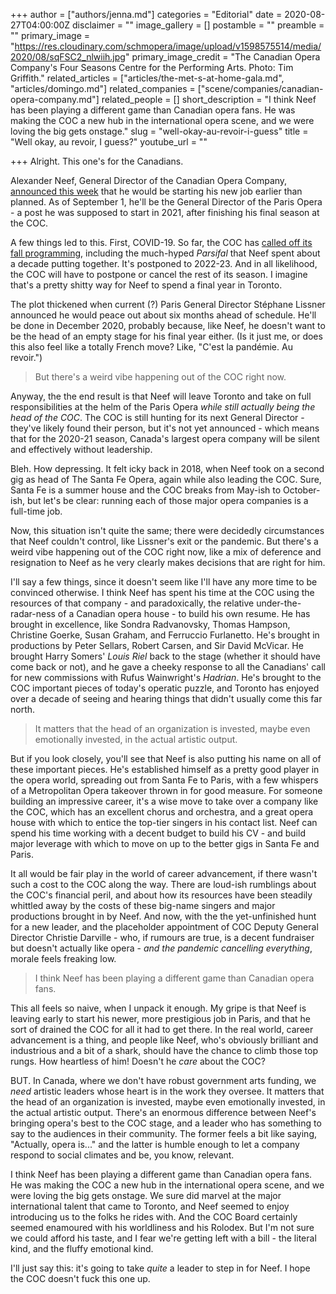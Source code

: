 +++
author = ["authors/jenna.md"]
categories = "Editorial"
date = 2020-08-27T04:00:00Z
disclaimer = ""
image_gallery = []
postamble = ""
preamble = ""
primary_image = "https://res.cloudinary.com/schmopera/image/upload/v1598575514/media/2020/08/sqFSC2_nlwiih.jpg"
primary_image_credit = "The Canadian Opera Company's Four Seasons Centre for the Performing Arts. Photo: Tim Griffith."
related_articles = ["articles/the-met-s-at-home-gala.md", "articles/domingo.md"]
related_companies = ["scene/companies/canadian-opera-company.md"]
related_people = []
short_description = "I think Neef has been playing a different game than Canadian opera fans. He was making the COC a new hub in the international opera scene, and we were loving the big gets onstage."
slug = "well-okay-au-revoir-i-guess"
title = "Well okay, au revoir, I guess?"
youtube_url = ""

+++
Alright. This one's for the Canadians.

Alexander Neef, General Director of the Canadian Opera Company, [announced this week](https://www.coc.ca/COC-news1?EntryID=22075) that he would be starting his new job earlier than planned. As of September 1, he'll be the General Director of the Paris Opera - a post he was supposed to start in 2021, after finishing his final season at the COC.

A few things led to this. First, COVID-19. So far, the COC has [called off its fall programming](https://www.coc.ca/COC-news1?EntryID=22008), including the much-hyped _Parsifal_ that Neef spent about a decade putting together.  It's postponed to 2022-23. And in all likelihood, the COC will have to postpone or cancel the rest of its season. I imagine that's a pretty shitty way for Neef to spend a final year in Toronto.

The plot thickened when current (?) Paris General Director Stéphane Lissner announced he would peace out about six months ahead of schedule. He'll be done in December 2020, probably because, like Neef, he doesn't want to be the head of an empty stage for his final year either. (Is it just me, or does this also feel like a totally French move? Like, "C'est la pandémie. Au revoir.")

>  But there's a weird vibe happening out of the COC right now.

Anyway, the the end result is that Neef will leave Toronto and take on full responsibilities at the helm of the Paris Opera _while still actually being the head of the COC_. The COC is still hunting for its next General Director - they've likely found their person, but it's not yet announced - which means that for the 2020-21 season, Canada's largest opera company will be silent and effectively without leadership.

Bleh. How depressing. It felt icky back in 2018, when Neef took on a second gig as head of The Santa Fe Opera, again while also leading the COC. Sure, Santa Fe is a summer house and the COC breaks from May-ish to October-ish, but let's be clear: running each of those major opera companies is a full-time job. 

Now, this situation isn't quite the same; there were decidedly circumstances that Neef couldn't control, like Lissner's exit or the pandemic. But there's a weird vibe happening out of the COC right now, like a mix of deference and resignation to Neef as he very clearly makes decisions that are right for him.

I'll say a few things, since it doesn't seem like I'll have any more time to be convinced otherwise. I think Neef has spent his time at the COC using the resources of that company - and paradoxically, the relative under-the-radar-ness of a Canadian opera house - to build his own resume. He has brought in excellence, like Sondra Radvanovsky, Thomas Hampson, Christine Goerke, Susan Graham, and Ferruccio Furlanetto. He's brought in productions by Peter Sellars, Robert Carsen, and Sir David McVicar. He brought Harry Somers' _Louis Riel_ back to the stage (whether it should have come back or not), and he gave a cheeky response to all the Canadians' call for new commissions with Rufus Wainwright's _Hadrian_. He's brought to the COC important pieces of today's operatic puzzle, and Toronto has enjoyed over a decade of seeing and hearing things that didn't usually come this far north. 

> It matters that the head of an organization is invested, maybe even emotionally invested, in the actual artistic output.

But if you look closely, you'll see that Neef is also putting his name on all of these important pieces. He's established himself as a pretty good player in the opera world, spreading out from Santa Fe to Paris, with a few whispers of a Metropolitan Opera takeover thrown in for good measure. For someone building an impressive career, it's a wise move to take over a company like the COC, which has an excellent chorus and orchestra, and a great opera house with which to entice the top-tier singers in his contact list. Neef can spend his time working with a decent budget to build his CV - and build major leverage with which to move on up to the better gigs in Santa Fe and Paris. 

It all would be fair play in the world of career advancement, if there wasn't such a cost to the COC along the way. There are loud-ish rumblings about the COC's financial peril, and about how its resources have been steadily whittled away by the costs of these big-name singers and major productions brought in by Neef. And now, with the the yet-unfinished hunt for a new leader, and the placeholder appointment of COC Deputy General Director Christie Darville - who, if rumours are true, is a decent fundraiser but doesn't actually like opera - _and the pandemic cancelling everything_, morale feels freaking low.

> I think Neef has been playing a different game than Canadian opera fans.

This all feels so naive, when I unpack it enough. My gripe is that Neef is leaving early to start his newer, more prestigious job in Paris, and that he sort of drained the COC for all it had to get there. In the real world, career advancement is a thing, and people like Neef, who's obviously brilliant and industrious and a bit of a shark, should have the chance to climb those top rungs. How heartless of him! Doesn't he _care_ about the COC?

BUT. In Canada, where we don't have robust government arts funding, we _need_ artistic leaders whose heart is in the work they oversee. It matters that the head of an organization is invested, maybe even emotionally invested, in the actual artistic output. There's an enormous difference between Neef's bringing opera's best to the COC stage, and a leader who has something to say to the audiences in their community. The former feels a bit like saying, "Actually, opera is..." and the latter is humble enough to let a company respond to social climates and be, you know, relevant.

I think Neef has been playing a different game than Canadian opera fans. He was making the COC a new hub in the international opera scene, and we were loving the big gets onstage. We sure did marvel at the major international talent that came to Toronto, and Neef seemed to enjoy introducing us to the folks he rides with. And the COC Board certainly seemed enamoured with his worldliness and his Rolodex. But I'm not sure we could afford his taste, and I fear we're getting left with a bill - the literal kind, and the fluffy emotional kind.

I'll just say this: it's going to take _quite_ a leader to step in for Neef. I hope the COC doesn't fuck this one up.